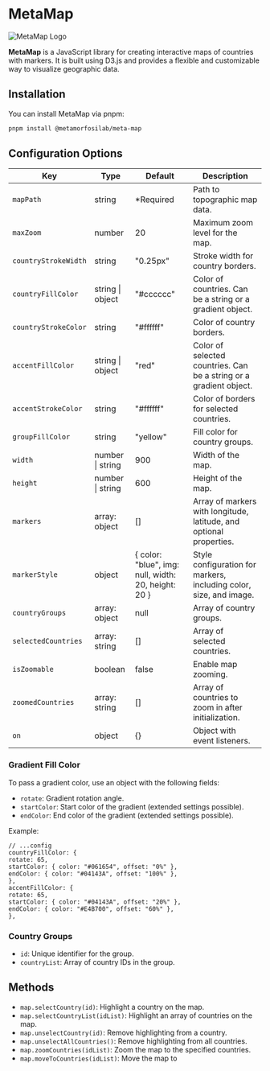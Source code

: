# MetaMap

![MetaMap Logo](link-to-your-logo.png)

**MetaMap** is a JavaScript library for creating interactive maps of countries with markers. It is built using D3.js and provides a flexible and customizable way to visualize geographic data.

## Installation

You can install MetaMap via pnpm:

```bash
pnpm install @metamorfosilab/meta-map
```

## Configuration Options

| Key                 | Type                | Default               | Description                                       |
| ------------------- | ------------------- | --------------------- | ------------------------------------------------- |
| `mapPath`           | string              | *Required             | Path to topographic map data.                     |
| `maxZoom`           | number              | 20                    | Maximum zoom level for the map.                   |
| `countryStrokeWidth`| string              | "0.25px"              | Stroke width for country borders.                 |
| `countryFillColor`  | string \| object    | "#cccccc"             | Color of countries. Can be a string or a gradient object. |
| `countryStrokeColor`| string              | "#ffffff"             | Color of country borders.                         |
| `accentFillColor`   | string \| object    | "red"                 | Color of selected countries. Can be a string or a gradient object. |
| `accentStrokeColor` | string              | "#ffffff"             | Color of borders for selected countries.         |
| `groupFillColor`    | string              | "yellow"              | Fill color for country groups.                    |
| `width`             | number \| string    | 900                   | Width of the map.                                 |
| `height`            | number \| string    | 600                   | Height of the map.                                |
| `markers`           | array: object       | []                    | Array of markers with longitude, latitude, and optional properties. |
| `markerStyle`       | object              | { color: "blue", img: null, width: 20, height: 20 } | Style configuration for markers, including color, size, and image. |
| `countryGroups`     | array: object       | null                  | Array of country groups.                          |
| `selectedCountries` | array: string       | []                    | Array of selected countries.                     |
| `isZoomable`        | boolean             | false                 | Enable map zooming.                               |
| `zoomedCountries`   | array: string       | []                    | Array of countries to zoom in after initialization. |
| `on`               | object               | {}                    | Object with event listeners.                     |

### Gradient Fill Color

To pass a gradient color, use an object with the following fields:

- `rotate`: Gradient rotation angle.
- `startColor`: Start color of the gradient (extended settings possible).
- `endColor`: End color of the gradient (extended settings possible).

Example:

```
// ...config
countryFillColor: {
rotate: 65,
startColor: { color: "#061654", offset: "0%" },
endColor: { color: "#04143A", offset: "100%" },
},
accentFillColor: {
rotate: 65,
startColor: { color: "#04143A", offset: "20%" },
endColor: { color: "#E4B700", offset: "60%" },
},
```

### Country Groups

- `id`: Unique identifier for the group.
- `countryList`: Array of country IDs in the group.

## Methods

- `map.selectCountry(id)`: Highlight a country on the map.
- `map.selectCountryList(idList)`: Highlight an array of countries on the map.
- `map.unselectCountry(id)`: Remove highlighting from a country.
- `map.unselectAllCountries()`: Remove highlighting from all countries.
- `map.zoomCountries(idList)`: Zoom the map to the specified countries.
- `map.moveToCountries(idList)`: Move the map to
